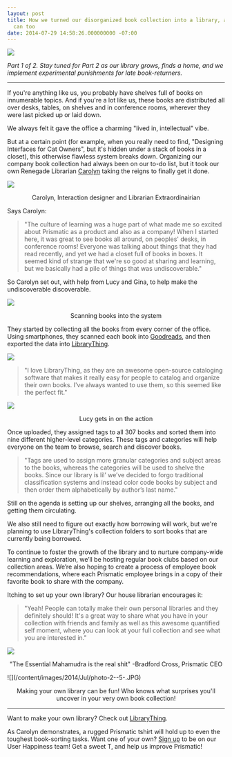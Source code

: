 ```yaml
---
layout: post
title: How we turned our disorganized book collection into a library, and how you
  can too
date: 2014-07-29 14:58:26.000000000 -07:00
---
```

![](/content/images/2014/Jul/photo--21-.JPG)

*Part 1 of 2. Stay tuned for Part 2 as our library grows, finds a home, and we implement experimental punishments for late book-returners.*

-----
If you're anything like us, you probably have shelves full of books on innumerable topics. And if you're a lot like us, these books are distributed all over desks, tables, on shelves and in conference rooms, wherever they were last picked up or laid down.

We always felt it gave the office a charming "lived in, intellectual" vibe.

But at a certain point (for example, when you really need to find, "Designing Interfaces for Cat Owners", but it's hidden under a stack of books in a closet), this otherwise flawless system breaks down. Organizing our company book collection had always been on our to-do list, but it took our own Renegade Librarian [Carolyn](http://www.twitter.com/carolynlimadeo) taking the reigns to finally get it done.

![](/content/images/2014/Jul/carolyn.png)
<p style='text-align: center;'>Carolyn, Interaction designer and Librarian Extraordinairian</p>

Says Carolyn:
> "The culture of learning was a huge part of what made me so excited about Prismatic as a product and also as a company! When I started here, it was great to see books all around, on peoples' desks, in conference rooms! Everyone was talking about things that they had read recently, and yet we had a closet full of books in boxes. It seemed kind of strange that we're so good at sharing and learning, but we basically had a pile of things that was undiscoverable."

So Carolyn set out, with help from Lucy and Gina, to help make the undiscoverable discoverable.

![](/content/images/2014/Jul/photo-1--5-.JPG)
<p style='text-align: center;'>Scanning books into the system</p>

They started by collecting all the books from every corner of the office. Using smartphones, they scanned each book into [Goodreads](http://www.goodreads.com/), and then exported the data into [LibraryThing](http://www.librarything.com).

![](/content/images/2014/Jul/photo-4.JPG)

>"I love LibraryThing, as they are an awesome open-source cataloging software that makes it really easy for people to catalog and organize their own books. I've always wanted to use them, so this seemed like the perfect fit."

![](/content/images/2014/Jul/photo-3.JPG)
<p style='text-align: center;'>Lucy gets in on the action</p>

Once uploaded, they assigned tags to all 307 books and sorted them into nine different higher-level categories. These tags and categories will help everyone on the team to browse, search and discover books. 

>"Tags are used to assign more granular categories and subject areas to the books, whereas the categories will be used to shelve the books. Since our library is lil’ we’ve decided to forgo traditional classification systems and instead color code books by subject and then order them alphabetically by author’s last name."


Still on the agenda is setting up our shelves, arranging all the books, and getting them circulating. 

We also still need to figure out exactly how borrowing will work, but we're planning to use LibraryThing's collection folders to sort books that are currently being borrowed. 

To continue to foster the growth of the library and to nurture company-wide learning and exploration, we’ll be hosting regular book clubs based on our collection areas. We’re also hoping to create a process of employee book recommendations, where each Prismatic employee brings in a copy of their favorite book to share with the company.

Itching to set up your own library? Our house librarian encourages it:

>"Yeah! People can totally make their own personal libraries and they definitely should! It's a great way to share what you have in your collection with friends and family as well as this awesome quantified self moment, where you can look at your full collection and see what you are interested in."

![](/content/images/2014/Jul/photo--19-.JPG)
<p style='text-align: center;'>"The Essential Mahamudra is the real shit" -Bradford Cross, Prismatic CEO</p>
![](/content/images/2014/Jul/photo-2--5-.JPG)
<p style='text-align: center;'>Making your own library can be fun! Who knows what surprises you'll uncover in your very own book collection!</p>


---------
Want to make your own library? Check out [LibraryThing](http://www.librarything.com).

As Carolyn demonstrates, a rugged Prismatic tshirt will hold up to even the toughest book-sorting tasks. Want one of your own?  [Sign up](http://getprismatic.us8.list-manage.com/subscribe?u=48f886b5d37625b7ce4f1c568&id=9a9943afc6) to be on our User Happiness team! Get a sweet T, and help us improve Prismatic!
